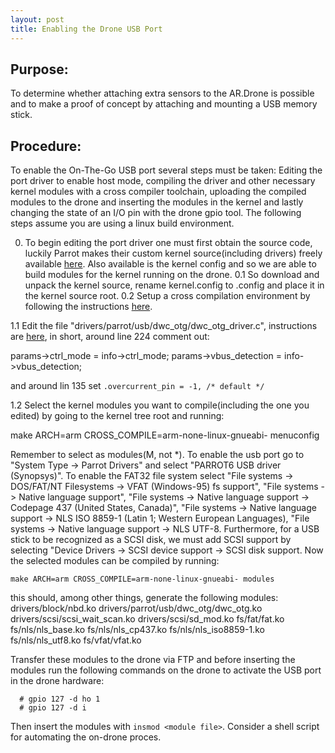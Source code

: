 ```yaml
---
layout: post
title: Enabling the Drone USB Port
---
```



Purpose:
--------
To determine whether attaching extra sensors to the AR.Drone is
possible and to make a proof of concept by attaching and mounting a
USB memory stick.

Procedure:
----------
To enable the On-The-Go USB port several steps must be taken: Editing the port
driver to enable host mode, compiling the driver and other necessary
kernel modules with a cross compiler toolchain, uploading the compiled
modules to the drone and inserting the modules in the kernel and
lastly changing the state of an I/O pin with the drone gpio tool. The following
steps assume you are using a linux build environment.

0. To begin editing the port driver one must first obtain the source
code, luckily Parrot makes their custom kernel source(including drivers) 
freely available [here](https://projects.ardrone.org/documents/show/19
"Kernel Source"). Also available is the kernel config and so we are
able to build modules for the kernel running on the drone. 
0.1   So download and unpack the kernel source, rename kernel.config to
.config and place it in the kernel source root.
0.2   Setup a cross compilation environment by following the
instructions
[here](http://www.nas-central.org/wiki/Setting_up_the_codesourcery_toolchain_for_X86_to_ARM9_cross_compiling
"cross compilation setup").

1.1 Edit the file "drivers/parrot/usb/dwc_otg/dwc_otg_driver.c",
instructions are
[here](http://embedded-software.blogspot.com/2010/12/ar-drone-usb.html),
in short, around line 224 comment out: 

   params->ctrl_mode = info->ctrl_mode; 
   params->vbus_detection = info->vbus_detection;

and around lin 135 set `.overcurrent_pin = -1, /* default */`

1.2 Select the kernel modules you want to compile(including the one
you edited) by going to the kernel tree root and running:

   make ARCH=arm CROSS_COMPILE=arm-none-linux-gnueabi- menuconfig 	      

Remember to select as modules(M, not *). To enable the usb port go to
"System Type -> Parrot Drivers" and select "PARROT6 USB driver
(Synopsys)". To enable the FAT32 file system select "File systems ->
DOS/FAT/NT Filesystems -> VFAT (Windows-95) fs support", "File systems
-> Native language support", "File systems -> Native language support
-> Codepage 437 (United States, Canada)", "File systems -> Native
language support -> NLS ISO 8859-1  (Latin 1; Western European
Languages), "File systems -> Native language support -> NLS
UTF-8. Furthermore, for a USB stick to be recognized as a SCSI disk, we
must add SCSI support by selecting "Device Drivers -> SCSI device
support -> SCSI disk support.
Now the selected modules can be compiled by running:
    
    make ARCH=arm CROSS_COMPILE=arm-none-linux-gnueabi- modules
    
this should, among other things, generate the following modules:
drivers/block/nbd.ko
drivers/parrot/usb/dwc_otg/dwc_otg.ko
drivers/scsi/scsi_wait_scan.ko
drivers/scsi/sd_mod.ko
fs/fat/fat.ko
fs/nls/nls_base.ko
fs/nls/nls_cp437.ko
fs/nls/nls_iso8859-1.ko
fs/nls/nls_utf8.ko
fs/vfat/vfat.ko

Transfer these modules to the drone via FTP and before inserting the
modules run the following commands on the drone to activate the USB port in the
drone hardware:

      # gpio 127 -d ho 1
      # gpio 127 -d i

Then insert the modules with `insmod <module file>`. Consider a shell
script for automating the on-drone proces.